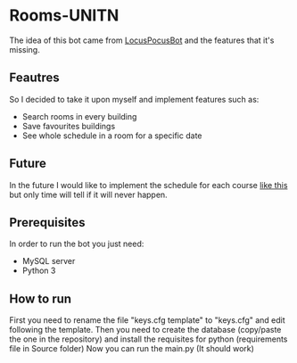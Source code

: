 # Rooms-UNITN

The idea of this bot came from [LocusPocusBot](https://github.com/matteocontrini/locuspocusbot) and the features that it's missing.

## Feautres
So I decided to take it upon myself and implement features such as:

<ul>
  <li>Search rooms in every building</li>
  <li>Save favourites buildings</li>
  <li>See whole schedule in a room for a specific date</li>
</ul>

## Future
In the future I would like to implement the schedule for each course [like this](https://t.me/unitnEasyroomBot) but only time will tell if it will never happen.

## Prerequisites
In order to run the bot you just need:
<ul>
<li>MySQL server</li>
<li>Python 3</li>
</ul>

## How to run
First you need to rename the file "keys.cfg template" to "keys.cfg" and edit following the template.
Then you need to create the database (copy/paste the one in the repository) and install the requisites for python (requirements file in Source folder)
Now you can run the main.py (It should work)
